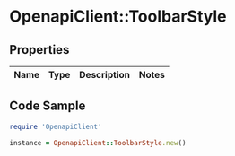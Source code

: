 # OpenapiClient::ToolbarStyle

## Properties

Name | Type | Description | Notes
------------ | ------------- | ------------- | -------------

## Code Sample

```ruby
require 'OpenapiClient'

instance = OpenapiClient::ToolbarStyle.new()
```


